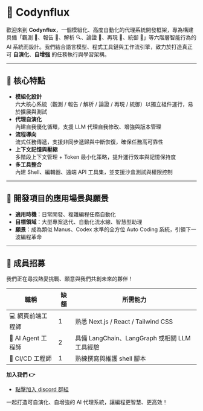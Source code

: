 # 🚀 Codynflux

歡迎來到 **Codynflux**，一個模組化、高度自動化的代理系統開發框架，專為構建具備「觀測 🧐、報告 📝、解析 🔍、論證 🧠、再現 🔄、統御 🎯」等六階層智能行為的 AI 系統而設計。我們結合語言模型、程式工具鏈與工作流引擎，致力於打造真正可 **自演化**、**自增強** 的任務執行與學習架構。

---

## 🌟 核心特點

- **模組化設計**  
  六大核心系統（觀測 / 報告 / 解析 / 論證 / 再現 / 統御）以獨立組件運行，易於擴展與測試  
- **代理自演化**  
  內建自我優化循環，支援 LLM 代理自我修改、增強與版本管理  
- **流程導向**  
  流式任務傳遞，支援非同步遞歸與中斷恢復，確保任務高可靠性  
- **上下文記憶與壓縮**  
  多階段上下文管理 + Token 最小化策略，提升運行效率與記憶保持度  
- **多工具整合**  
  內建 Shell、編輯器、遠端 API 工具集，並支援沙盒測試與權限控制  

---

## 🎯 開發項目的應用場景與願景

- **適用時機**：日常開發、複雜編程任務自動化  
- **目標領域**：大型專案迭代、自動化流水線、智慧型助理  
- **願景**：成為類似 Manus、Codex 水準的全方位 Auto Coding 系統，引領下一波編程革命  

---

## 👥 成員招募

我們正在尋找熱愛挑戰、願意與我們共創未來的夥伴！

| 職稱                 | 缺額 | 所需能力                                     |  
| -------------------- | -- | ---------------------------------------- |  
| 💻 網頁前端工程師      | 1  | 熟悉 Next.js / React / Tailwind CSS            |  
| 🤖 AI Agent 工程師   | 2  | 具備 LangChain、LangGraph 或相關 LLM 工具經驗      |  
| 🐚 CI/CD 工程師      | 1  | 熟練撰寫與維護 shell 腳本                  |  

**加入我們 👉**  
- [點擊加入 discord 群組](https://discord.gg/hFAqB6QT9v)

一起打造可自演化、自增強的 AI 代理系統，讓編程更智慧、更高效！  
